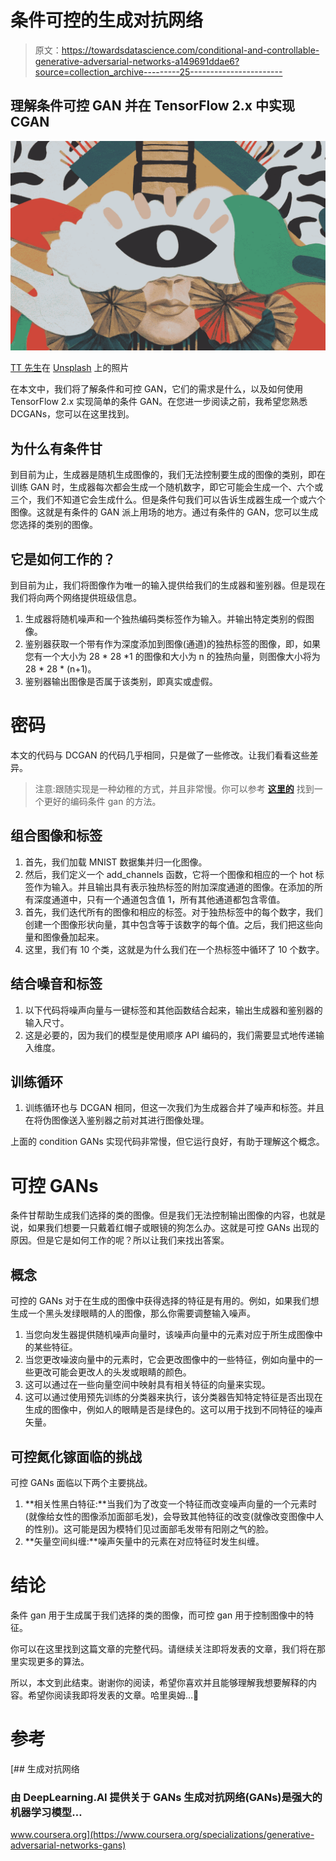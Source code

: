 # 条件可控的生成对抗网络

> 原文：<https://towardsdatascience.com/conditional-and-controllable-generative-adversarial-networks-a149691ddae6?source=collection_archive---------25----------------------->

## 理解条件可控 GAN 并在 TensorFlow 2.x 中实现 CGAN

![](img/1d07125001b80da2ae2de9a97dd3c664.png)

[TT 先生](https://unsplash.com/@mrtt?utm_source=unsplash&utm_medium=referral&utm_content=creditCopyText)在 [Unsplash](https://unsplash.com/s/photos/art?utm_source=unsplash&utm_medium=referral&utm_content=creditCopyText) 上的照片

在本文中，我们将了解条件和可控 GAN，它们的需求是什么，以及如何使用 TensorFlow 2.x 实现简单的条件 GAN。在您进一步阅读之前，我希望您熟悉 DCGANs，您可以在这里找到。

## 为什么有条件甘

到目前为止，生成器是随机生成图像的，我们无法控制要生成的图像的类别，即在训练 GAN 时，生成器每次都会生成一个随机数字，即它可能会生成一个、六个或三个，我们不知道它会生成什么。但是条件句我们可以告诉生成器生成一个或六个图像。这就是有条件的 GAN 派上用场的地方。通过有条件的 GAN，您可以生成您选择的类别的图像。

## 它是如何工作的？

到目前为止，我们将图像作为唯一的输入提供给我们的生成器和鉴别器。但是现在我们将向两个网络提供班级信息。

1.  生成器将随机噪声和一个独热编码类标签作为输入。并输出特定类别的假图像。
2.  鉴别器获取一个带有作为深度添加到图像(通道)的独热标签的图像，即，如果您有一个大小为 28 * 28 *1 的图像和大小为 n 的独热向量，则图像大小将为 28 * 28 * (n+1)。
3.  鉴别器输出图像是否属于该类别，即真实或虚假。

# 密码

本文的代码与 DCGAN 的代码几乎相同，只是做了一些修改。让我们看看这些差异。

> 注意:跟随实现是一种幼稚的方式，并且非常慢。你可以参考 [**这里的**](https://machinelearningmastery.com/how-to-develop-a-conditional-generative-adversarial-network-from-scratch/) 找到一个更好的编码条件 gan 的方法。

## 组合图像和标签

1.  首先，我们加载 MNIST 数据集并归一化图像。
2.  然后，我们定义一个 add_channels 函数，它将一个图像和相应的一个 hot 标签作为输入。并且输出具有表示独热标签的附加深度通道的图像。在添加的所有深度通道中，只有一个通道包含值 1，所有其他通道都包含零值。
3.  首先，我们迭代所有的图像和相应的标签。对于独热标签中的每个数字，我们创建一个图像形状向量，其中包含等于该数字的每个值。之后，我们把这些向量和图像叠加起来。
4.  这里，我们有 10 个类，这就是为什么我们在一个热标签中循环了 10 个数字。

## 结合噪音和标签

1.  以下代码将噪声向量与一键标签和其他函数结合起来，输出生成器和鉴别器的输入尺寸。
2.  这是必要的，因为我们的模型是使用顺序 API 编码的，我们需要显式地传递输入维度。

## 训练循环

1.  训练循环也与 DCGAN 相同，但这一次我们为生成器合并了噪声和标签。并且在将伪图像送入鉴别器之前对其进行图像处理。

上面的 condition GANs 实现代码非常慢，但它运行良好，有助于理解这个概念。

# 可控 GANs

条件甘帮助生成我们选择的类的图像。但是我们无法控制输出图像的内容，也就是说，如果我们想要一只戴着红帽子或眼镜的狗怎么办。这就是可控 GANs 出现的原因。但是它是如何工作的呢？所以让我们来找出答案。

## 概念

可控的 GANs 对于在生成的图像中获得选择的特征是有用的。例如，如果我们想生成一个黑头发绿眼睛的人的图像，那么你需要调整输入噪声。

1.  当您向发生器提供随机噪声向量时，该噪声向量中的元素对应于所生成图像中的某些特征。
2.  当您更改噪波向量中的元素时，它会更改图像中的一些特征，例如向量中的一些更改可能会更改人的头发或眼睛的颜色。
3.  这可以通过在一些向量空间中映射具有相关特征的向量来实现。
4.  这可以通过使用预先训练的分类器来执行，该分类器告知特定特征是否出现在生成的图像中，例如人的眼睛是否是绿色的。这可以用于找到不同特征的噪声矢量。

## 可控氮化镓面临的挑战

可控 GANs 面临以下两个主要挑战。

1.  **相关性黑白特征:**当我们为了改变一个特征而改变噪声向量的一个元素时(就像给女性的图像添加面部毛发)，会导致其他特征的改变(就像改变图像中人的性别)。这可能是因为模特们见过面部毛发带有阳刚之气的脸。
2.  **矢量空间纠缠:**噪声矢量中的元素在对应特征时发生纠缠。

# 结论

条件 gan 用于生成属于我们选择的类的图像，而可控 gan 用于控制图像中的特征。

你可以在这里找到这篇文章的完整代码。请继续关注即将发表的文章，我们将在那里实现更多的算法。

所以，本文到此结束。谢谢你的阅读，希望你喜欢并且能够理解我想要解释的内容。希望你阅读我即将发表的文章。哈里奥姆…🙏

# 参考

[](https://www.coursera.org/specializations/generative-adversarial-networks-gans) [## 生成对抗网络

### 由 DeepLearning.AI 提供关于 GANs 生成对抗网络(GANs)是强大的机器学习模型…

www.coursera.org](https://www.coursera.org/specializations/generative-adversarial-networks-gans)